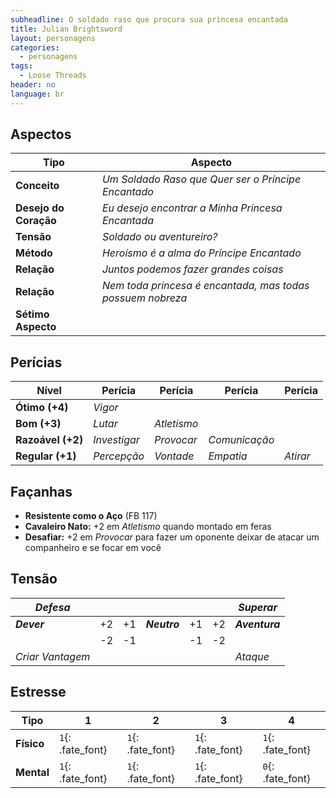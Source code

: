 ```yaml
---
subheadline: O soldado raso que procura sua princesa encantada
title: Julian Brightsword
layout: personagens
categories:
  - personagens
tags:
  - Loose Threads
header: no
language: br
---
```


## Aspectos

| **Tipo**              | **Aspecto** |
|-----------------------|-------------------------------------------------------------|
| **Conceito**          | _Um Soldado Raso que Quer ser o Príncipe Encantado_         |
| **Desejo do Coração** | _Eu desejo encontrar a Minha Princesa Encantada_            |
| **Tensão**            | _Soldado ou aventureiro?_                                   |
| **Método**            | _Heroísmo é a alma do Príncipe Encantado_                   |
| **Relação**           | _Juntos podemos fazer grandes coisas_                       |
| **Relação**           | _Nem toda princesa é encantada, mas todas possuem nobreza_  |
| **Sétimo Aspecto**    |                                                             |

## Perícias

| **Nível**         | **Perícia**  | **Perícia** | **Perícia**   | **Perícia**   |
|-------------------|--------------|-------------|---------------|---------------|
| **Ótimo (+4)**    | _Vigor_      |             |               |               |
| **Bom (+3)**      | _Lutar_      | _Atletismo_ |               |               |
| **Razoável (+2)** | _Investigar_ | _Provocar_  | _Comunicação_ |               |
| **Regular (+1)**  | _Percepção_  | _Vontade_   | _Empatia_     | _Atirar_      |

## Façanhas

+ __Resistente como o Aço__ (FB 117)
+ __Cavaleiro Nato:__ +2 em _Atletismo_ quando montado em feras
+ __Desafiar:__ +2 em _Provocar_ para fazer um oponente deixar de atacar um companheiro e se focar em você

## Tensão

| _Defesa_         |    |    |              |    |    | _Superar_      |
|------------------|----|----|--------------|----|----|----------------|
|  ***Dever***     | +2 | +1 | ***Neutro*** | +1 | +2 | ***Aventura*** |
|                  | -2 | -1 |              | -1 | -2 |                |
| _Criar Vantagem_ |    |    |              |    |    | _Ataque_       |


## Estresse 

| **Tipo**   | **1** | **2** | **3** | **4** |
|------------|-------|-------|-------|-------|
| __Físico__ | `1`{: .fate_font} | `1`{: .fate_font} | `1`{: .fate_font} | `1`{: .fate_font} |
| __Mental__ | `1`{: .fate_font} | `1`{: .fate_font} | `1`{: .fate_font} | `0`{: .fate_font} |

